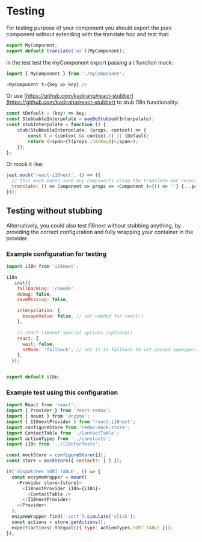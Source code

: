 # Testing

For testing purpose of your component you should export the pure component without extending with the translate hoc and test that:

```js
export MyComponent;
export default translate('ns')(MyComponent);
```

in the test test the myComponent export passing a t function mock:

```js
import { MyComponent } from './myComponent';

<MyComponent t={key => key} />
```

Or use [https://github.com/kadirahq/react-stubber](https://github.com/kadirahq/react-stubber) to stub i18n functionality:

```js
const tDefault = (key) => key;
const StubbableInterpolate = mayBeStubbed(Interpolate);                                                                              
const stubInterpolate = function () {                                                                                                
    stub(StubbableInterpolate, (props, context) => {                                                                             
        const t = (context && context.t) || tDefault;                                                                               
        return (<span>{t(props.i18nKey)}</span>);                                                                                    
    });                                                                                                                          
};
```

Or mock it like:

```js
jest.mock('react-i18next', () => ({
  // this mock makes sure any components using the translate HoC receive the t function as a prop
  translate: () => Component => props => <Component t={() => ''} {...props} />,
}));
```

## Testing without stubbing

Alternatively, you could also test I18next without stubbing anything, by providing the correct configuration and fully wrapping your container in the provider.

### Example configuration for testing

```javascript
import i18n from 'i18next';

i18n
  .init({
    fallbackLng: 'cimode',
    debug: false,
    saveMissing: false,

    interpolation: {
      escapeValue: false, // not needed for react!!
    },

    // react i18next special options (optional)
    react: {
      wait: false,
      nsMode: 'fallback', // set it to fallback to let passed namespaces to translated hoc act as fallbacks
    },
  });


export default i18n;
```

### Example test using this configuration

```javascript
import React from 'react';
import { Provider } from 'react-redux';
import { mount } from 'enzyme';
import { I18nextProvider } from 'react-i18next';
import configureStore from 'redux-mock-store';
import ContactTable from './ContactTable';
import actionTypes from '../constants';
import i18n from '../i18nForTests';

const mockStore = configureStore([]);
const store = mockStore({ contacts: [ ] });

it('dispatches SORT_TABLE', () => {
  const enzymeWrapper = mount(
    <Provider store={store}>
      <I18nextProvider i18n={i18n}>
        <ContactTable />
      </I18nextProvider>
    </Provider>
  );
  enzymeWrapper.find('.sort').simulate('click');
  const actions = store.getActions();
  expect(actions).toEqual([{ type: actionTypes.SORT_TABLE }]);
});
```



